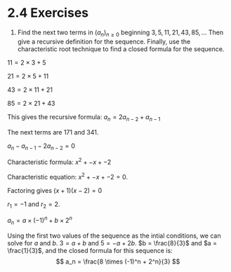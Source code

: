# 2.4 Exercises

1. Find the next two terms in $(a_n)_{n \ge 0}$ beginning
$3, 5, 11, 21, 43, 85,...$ Then give a recursive definition for the sequence.
Finally, use the characteristic root technique to find a closed formula for the
sequence.

 $11 = 2 \times 3 + 5$ 
 
 $21 = 2 \times 5 + 11$
 
 $43 = 2 \times 11 + 21$

 $85 = 2 \times 21 + 43$ 
 
 This gives the recursive formula: $a_n = 2a_{n-2} + a_{n-1}$

The next terms are 171 and 341. 

 $a_n - a_{n-1} - 2a_{n-2} = 0$
 
 Characteristic formula: $x^2 + -x + -2$ 
 
 Characteristic equation: $x^2 + -x + -2 = 0$.
 
 Factoring gives $(x + 1)(x - 2) = 0$
 
$r_1 = -1$ and $r_2 = 2$.

 $a_n = a \times(-1)^n + b \times 2^n$
 
 Using the first two values of the sequence as the intial conditions, we
 can solve for $a$ and $b$. $3 = a + b$ and $5 = -a + 2b$. $b = \frac{8}{3}$
 and $a = \frac{1}{3}$, and the closed formula for this sequence is:
$$
a_n = \frac{8 \times (-1)^n + 2^n}{3}
$$